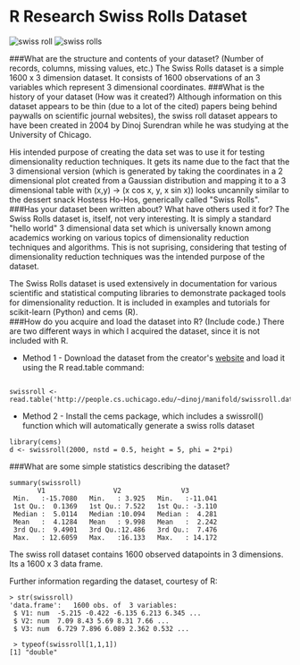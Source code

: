 R Research Swiss Rolls Dataset
=================
![swiss roll](http://people.cs.uchicago.edu/~dinoj/manifold/original_7p5_12p5_400_scaled.jpg)
![swiss rolls](http://people.cs.uchicago.edu/~dinoj/manifold/swissroll.gif)

###What are the structure and contents of your dataset? (Number of records, columns, missing values, etc.)
The Swiss Rolls dataset is a simple 1600 x 3 dimension dataset.
It consists of 1600 observations of an 3 variables which represent 3 dimensional coordinates.
###What is the history of your dataset (How was it created?)
Although information on this dataset appears to be thin (due to a lot of the cited)
papers being behind paywalls on scientific journal websites), the swiss roll dataset
appears to have been created in 2004 by Dinoj Surendran while he was studying at the
University of Chicago.  

His intended purpose of creating the data set was to use it for testing dimensionality
reduction techniques.  It gets its name due to the fact that the 3 dimensional version (which is generated
by taking the coordinates in a 2 dimensional plot created from a Gaussian distribution
and mapping it to a 3 dimensional table with (x,y) -> (x cos x, y, x sin x))
looks uncannily similar to the dessert snack Hostess Ho-Hos, generically called "Swiss Rolls".
###Has your dataset been written about? What have others used it for?
The Swiss Rolls dataset is, itself, not very interesting.  It is simply a standard "hello world"
3 dimensional data set which is universally known among academics working on various topics of
dimensionality reduction techniques and algorithms.  This is not suprising, considering that
testing of dimensionality reduction techniques was the intended purpose of the dataset.  

The Swiss Rolls dataset is used extensively in documentation for various scientific and statistical
computing libraries to demonstrate packaged tools for dimensionality reduction.  It is included in
examples and tutorials for scikit-learn (Python) and cems (R).  
###How do you acquire and load the dataset into R? (Include code.)
There are two different ways in which I acquired the dataset, since it is not
included with R.
* Method 1 - Download the dataset from the creator's [website](http://people.cs.uchicago.edu/~dinoj/manifold/swissroll.html) and load it
using the R read.table command:

```

swissroll <- read.table('http://people.cs.uchicago.edu/~dinoj/manifold/swissroll.dat')

```

* Method 2 - Install the cems package, which includes a swissroll() function which
will automatically generate a swiss rolls dataset

```
library(cems)
d <- swissroll(2000, nstd = 0.5, height = 5, phi = 2*pi)

```
###What are some simple statistics describing the dataset?
```
summary(swissroll)
       V1                 V2               V3
 Min.   :-15.7080   Min.   : 3.925   Min.   :-11.041  
 1st Qu.:  0.1369   1st Qu.: 7.522   1st Qu.: -3.110  
 Median :  5.0114   Median :10.094   Median :  4.281  
 Mean   :  4.1284   Mean   : 9.998   Mean   :  2.242  
 3rd Qu.:  9.4901   3rd Qu.:12.486   3rd Qu.:  7.476  
 Max.   : 12.6059   Max.   :16.133   Max.   : 14.172
```

The swiss roll dataset contains 1600 observed datapoints in 3 dimensions.
Its a 1600 x 3 data frame.  

Further information regarding the dataset, courtesy of R:

```
> str(swissroll)
'data.frame':	1600 obs. of  3 variables:
 $ V1: num  -5.215 -0.422 -6.135 6.213 6.345 ...
 $ V2: num  7.09 8.43 5.69 8.31 7.66 ...
 $ V3: num  6.729 7.896 6.089 2.362 0.532 ...

 > typeof(swissroll[1,1,1])
[1] "double"
```
